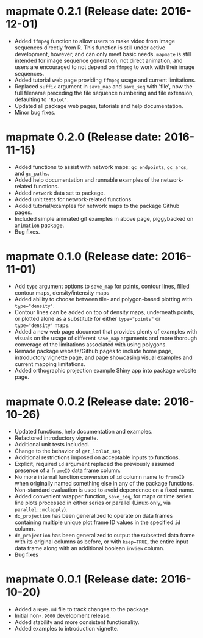 # mapmate 0.2.1 (Release date: 2016-12-01)

* Added `ffmpeg` function to allow users to make video from image sequences directly from R. This function is still under active development, however, and can only meet basic needs.
`mapmate` is still intended for image sequence generation, not direct animation, and users are encouraged to not depend on `ffmpeg` to work with their image sequences.
* Added tutorial web page providing `ffmpeg` usage and current limitations.
* Replaced `suffix` argument in `save_map` and `save_seq` with 'file', now the full filename preceding the file sequence numbering and file extension, defaulting to `'Rplot'`.
* Updated all package web pages, tutorials and help documentation.
* Minor bug fixes.

# mapmate 0.2.0 (Release date: 2016-11-15)

* Added functions to assist with network maps: `gc_endpoints`, `gc_arcs`, and `gc_paths`.
* Added help documentation and runnable examples of the network-related functions.
* Added `network` data set to package.
* Added unit tests for network-related functions.
* Added tutorial/examples for network maps to the package Github pages.
* Included simple animated gif examples in above page, piggybacked on `animation` package.
* Bug fixes.

# mapmate 0.1.0 (Release date: 2016-11-01)

* Add `type` argument options to `save_map` for points, contour lines, filled contour maps, density/intensity maps
* Added ability to choose between tile- and polygon-based plotting with `type="density"`.
* Contour lines can be added on top of density maps, underneath points, or plotted alone as a substitute for either `type="points"` or `type="density"` maps.
* Added a new web page document that provides plenty of examples with visuals on the usage of different `save_map` arguments
and more thorough converage of the limitations associated with using polygons.
* Remade package website/Github pages to include home page, introductory vignette page, and page showcasing visual examples and current mapping limitations.
* Added orthographic projection example Shiny app into package website page.

# mapmate 0.0.2 (Release date: 2016-10-26)

* Updated functions, help documentation and examples.
* Refactored introductory vignette.
* Additional unit tests included.
* Change to the behavior of `get_lonlat_seq`.
* Additional restrictions imposed on acceptable inputs to functions.
* Explicit, required `id` argument replaced the previously assumed presence of a `frameID` data frame column.
* No more internal function conversion of `id` column name to `frameID` when originally named something else in any of the package functions. Non-standard evaluation is used to avoid dependence on a fixed name.
* Added convenient wrapper function, `save_seq`, for maps or time series line plots processed in either series or parallel (Linux-only, via `parallel::mclapply`).
* `do_projection` has been generalized to operate on data frames containing multiple unique plot frame ID values in the specified `id` column.
* `do_projection` has been generalized to output the subsetted data frame with its original columns as before, or with `keep=TRUE`, the entire input data frame along with an additional boolean `inview` column.
* Bug fixes

# mapmate 0.0.1 (Release date: 2016-10-20)

* Added a `NEWS.md` file to track changes to the package.
* Initial non-`.9000` development release.
* Added stability and more consistent functionality.
* Added examples to introduction vignette.
